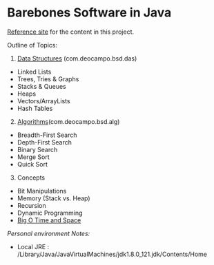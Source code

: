 # Barebones Software in Java

[Reference site](https://github.com/ggpaue/CrackingTheCodingInterview) for the content in this project.

Outline of Topics:

1. [Data Structures](http://www.sanfoundry.com/java-programming-examples-data-structures/) (com.deocampo.bsd.das)
- Linked Lists
- Trees, Tries & Graphs
- Stacks & Queues
- Heaps
- Vectors/ArrayLists
- Hash Tables

2. [Algorithms](http://www.sanfoundry.com/1000-java-algorithms-problems-programming-examples/)(com.deocampo.bsd.alg)
- Breadth-First Search
- Depth-First Search
- Binary Search
- Merge Sort
- Quick Sort

3. Concepts
- Bit Manipulations
- Memory (Stack vs. Heap)
- Recursion
- Dynamic Programming
- [Big O Time and Space](https://javadatastructuresandalgorithms.wordpress.com/2016/10/06/big-o-notation-tutorial-with-examples-in-java/)

_Personal environment Notes:_
- Local JRE : /Library/Java/JavaVirtualMachines/jdk1.8.0_121.jdk/Contents/Home


